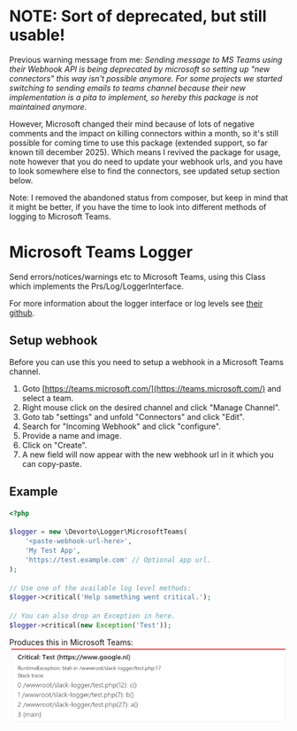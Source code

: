 # NOTE: Sort of deprecated, but still usable!
Previous warning message from me: *Sending message to MS Teams using their Webhook API is being deprecated by microsoft so setting up "new connectors" this way isn't possible anymore.
For some projects we started switching to sending emails to teams channel because their new implementation is a pita to implement,
so hereby this package is not maintained anymore.*

However, Microsoft changed their mind because of lots of negative comments and the impact on killing connectors within a month,
so it's still possible for coming time to use this package (extended support, so far known till december 2025).
Which means I revived the package for usage, note however that you do need to update your webhook urls,
and you have to look somewhere else to find the connectors, see updated setup section below.

Note: I removed the abandoned status from composer, but keep in mind that it might be better,
if you have the time to look into different methods of logging to Microsoft Teams.

# Microsoft Teams Logger
Send errors/notices/warnings etc to Microsoft Teams,
using this Class which implements the Prs/Log/LoggerInterface.

For more information about the logger interface or log levels see [their github](https://github.com/php-fig/fig-standards/blob/master/accepted/PSR-3-logger-interface.md).

## Setup webhook
Before you can use this you need to setup a webhook in a Microsoft Teams channel.

1. Goto [https://teams.microsoft.com/](https://teams.microsoft.com/) and select a team.
2. Right mouse click on the desired channel and click "Manage Channel".
3. Goto tab "settings" and unfold "Connectors" and click "Edit".
4. Search for "Incoming Webhook" and click "configure".
5. Provide a name and image.
6. Click on "Create".
7. A new field will now appear with the new webhook url in it which you can copy-paste.

## Example
```php
<?php

$logger = new \Devorto\Logger\MicrosoftTeams(
	'<paste-webhook-url-here>',
	'My Test App',
	'https://test.example.com' // Optional app url.
);

// Use one of the available log level methods:
$logger->critical('Help something went critical.');

// You can also drop an Exception in here.
$logger->critical(new Exception('Test'));
```
Produces this in Microsoft Teams:
![Example](example/example.png)
